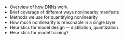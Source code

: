 - Overview of how DNNs work
- Brief coverage of different ways nonlinearity manifests
- Methods we use for quantifying nonlinearity
- How much nonlinearity is reasonable in a single layer
- Heuristics for model design -- distillation, quantization
- Heuristics for model training?


